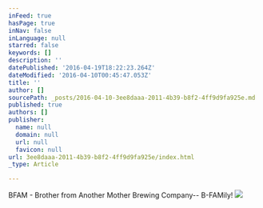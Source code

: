 ```yaml
---
inFeed: true
hasPage: true
inNav: false
inLanguage: null
starred: false
keywords: []
description: ''
datePublished: '2016-04-19T18:22:23.264Z'
dateModified: '2016-04-10T00:45:47.053Z'
title: ''
author: []
sourcePath: _posts/2016-04-10-3ee8daaa-2011-4b39-b8f2-4ff9d9fa925e.md
published: true
authors: []
publisher:
  name: null
  domain: null
  url: null
  favicon: null
url: 3ee8daaa-2011-4b39-b8f2-4ff9d9fa925e/index.html
_type: Article

---
```

BFAM - Brother from Another Mother Brewing Company-- B-FAMily!
![](https://the-grid-user-content.s3-us-west-2.amazonaws.com/4ea3d804-1643-4bd3-ac38-89aecd5185bd.jpg)